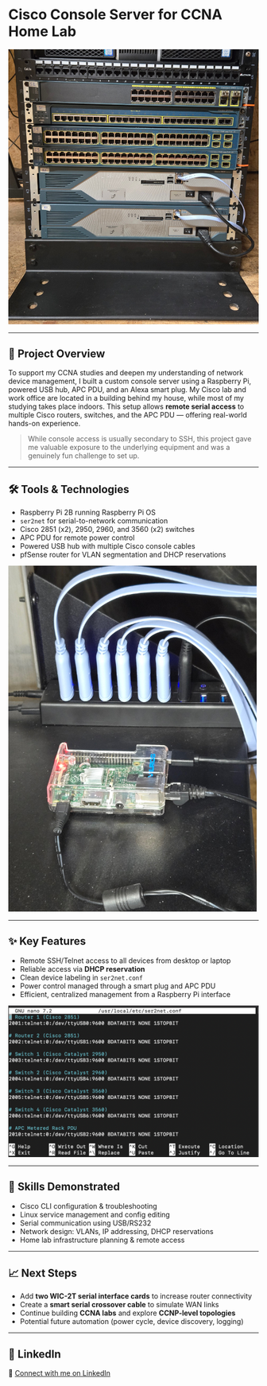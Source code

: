 # Cisco Console Server for CCNA Home Lab

<img src="20250525_061306.jpg" alt="Network Rack Setup" width="600"/>

---

## 📘 Project Overview

To support my CCNA studies and deepen my understanding of network device management, I built a custom console server using a Raspberry Pi, powered USB hub, APC PDU, and an Alexa smart plug. My Cisco lab and work office are located in a building behind my house, while most of my studying takes place indoors. This setup allows **remote serial access** to multiple Cisco routers, switches, and the APC PDU — offering real-world hands-on experience.

> While console access is usually secondary to SSH, this project gave me valuable exposure to the underlying equipment and was a genuinely fun challenge to set up.

---

## 🛠️ Tools & Technologies

- Raspberry Pi 2B running Raspberry Pi OS  
- `ser2net` for serial-to-network communication  
- Cisco 2851 (x2), 2950, 2960, and 3560 (x2) switches  
- APC PDU for remote power control  
- Powered USB hub with multiple Cisco console cables  
- pfSense router for VLAN segmentation and DHCP reservations  

<img src="20250525_061752.jpg" alt="Raspberry Pi with USB Console Hub" width="500"/>

---

## ✨ Key Features

- Remote SSH/Telnet access to all devices from desktop or laptop  
- Reliable access via **DHCP reservation**  
- Clean device labeling in `ser2net.conf`  
- Power control managed through a smart plug and APC PDU  
- Efficient, centralized management from a Raspberry Pi interface  

<img src="pic.jpg" alt="ser2net Configuration Screenshot" width="600"/>

---

## 🔧 Skills Demonstrated

- Cisco CLI configuration & troubleshooting  
- Linux service management and config editing  
- Serial communication using USB/RS232  
- Network design: VLANs, IP addressing, DHCP reservations  
- Home lab infrastructure planning & remote access  

---

## 📈 Next Steps

- Add **two WIC-2T serial interface cards** to increase router connectivity  
- Create a **smart serial crossover cable** to simulate WAN links  
- Continue building **CCNA labs** and explore **CCNP-level topologies**  
- Potential future automation (power cycle, device discovery, logging)
---

## 🔗 LinkedIn
💼 [Connect with me on LinkedIn](www.linkedin.com/in/brandonthomasdowner)

